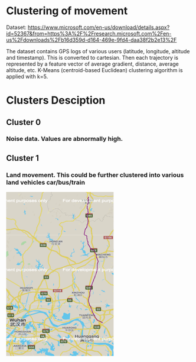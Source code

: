 # Clustering of movement
Dataset: https://www.microsoft.com/en-us/download/details.aspx?id=52367&from=https%3A%2F%2Fresearch.microsoft.com%2Fen-us%2Fdownloads%2Fb16d359d-d164-469e-9fd4-daa38f2b2e13%2F

The dataset contains GPS logs of various users (latitude, longitude, altitude and timestamp). This is converted to cartesian. 
Then each trajectory is represented by a feature vector of average gradient, distance, average altitude, etc. K-Means (centroid-based Euclidean) clustering algorithm is applied with k=5.
# Clusters Desciption
   ## Cluster 0
   ### Noise data. Values are abnormally high.
   ## Cluster 1
   ### Land movement. This could be further clustered into various land vehicles car/bus/train
   ![Alt text](car-bus-train.png?raw=true")
